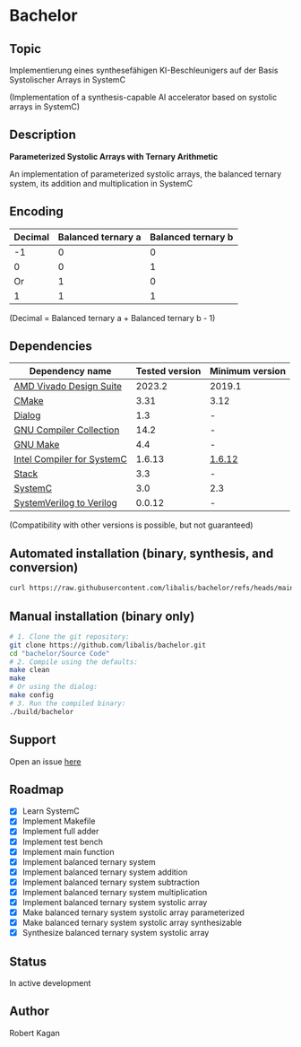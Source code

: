 # Bachelor
## Topic
Implementierung eines synthesefähigen KI-Beschleunigers auf der Basis Systolischer Arrays in SystemC

(Implementation of a synthesis-capable AI accelerator based on systolic arrays in SystemC)
## Description
**Parameterized Systolic Arrays with Ternary Arithmetic**

An implementation of parameterized systolic arrays, the balanced ternary system, its addition and multiplication in SystemC
## Encoding
| Decimal | Balanced ternary a | Balanced ternary b |
| --- | --- | --- |
| -1 | 0 | 0 |
| 0 | 0 | 1 |
| Or | 1 | 0 |
| 1 | 1 | 1 |

(Decimal = Balanced ternary a + Balanced ternary b - 1)
## Dependencies
| Dependency name | Tested version | Minimum version |
| --- | --- | --- |
| [AMD Vivado Design Suite](https://www.amd.com/en/products/software/adaptive-socs-and-fpgas/vivado.html) | 2023.2 | 2019.1 |
| [CMake](https://www.cmake.org) | 3.31 | 3.12 |
| [Dialog](https://invisible-island.net/dialog) | 1.3 | - |
| [GNU Compiler Collection](https://gcc.gnu.org) | 14.2 | - |
| [GNU Make](https://www.gnu.org/software/make) | 4.4 | - |
| [Intel Compiler for SystemC](https://github.com/intel/systemc-compiler) | 1.6.13 | [1.6.12](https://github.com/intel/systemc-compiler/issues/80) |
| [Stack](https://www.haskellstack.org) | 3.3 | - |
| [SystemC](https://www.accellera.org/downloads/standards/systemc) | 3.0 | 2.3 |
| [SystemVerilog to Verilog](https://github.com/zachjs/sv2v) | 0.0.12 | - |

(Compatibility with other versions is possible, but not guaranteed)
## Automated installation (binary, synthesis, and conversion)
```bash
curl https://raw.githubusercontent.com/libalis/bachelor/refs/heads/main/Source%20Code/sh/install.sh | bash
```
## Manual installation (binary only)
```bash
# 1. Clone the git repository:
git clone https://github.com/libalis/bachelor.git
cd "bachelor/Source Code"
# 2. Compile using the defaults:
make clean
make
# Or using the dialog:
make config
# 3. Run the compiled binary:
./build/bachelor
```
## Support
Open an issue [here](https://github.com/libalis/bachelor/issues)
## Roadmap
- [X] Learn SystemC
- [X] Implement Makefile
- [X] Implement full adder
- [X] Implement test bench
- [X] Implement main function
- [X] Implement balanced ternary system
- [X] Implement balanced ternary system addition
- [X] Implement balanced ternary system subtraction
- [X] Implement balanced ternary system multiplication
- [X] Implement balanced ternary system systolic array
- [X] Make balanced ternary system systolic array parameterized
- [X] Make balanced ternary system systolic array synthesizable
- [X] Synthesize balanced ternary system systolic array
## Status
In active development
## Author
Robert Kagan
